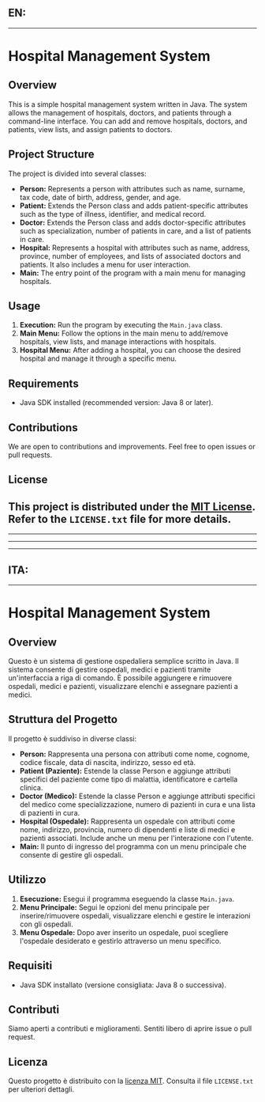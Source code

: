 ## EN:
---------------------------------------------------------------------------------------------------------------------------------------------------------------------------------------------
# Hospital Management System

## Overview
This is a simple hospital management system written in Java. The system allows the management of hospitals, doctors, and patients through a command-line interface. You can add and remove hospitals, doctors, and patients, view lists, and assign patients to doctors.

## Project Structure
The project is divided into several classes:

- **Person:** Represents a person with attributes such as name, surname, tax code, date of birth, address, gender, and age.
- **Patient:** Extends the Person class and adds patient-specific attributes such as the type of illness, identifier, and medical record.
- **Doctor:** Extends the Person class and adds doctor-specific attributes such as specialization, number of patients in care, and a list of patients in care.
- **Hospital:** Represents a hospital with attributes such as name, address, province, number of employees, and lists of associated doctors and patients. It also includes a menu for user interaction.
- **Main:** The entry point of the program with a main menu for managing hospitals.

## Usage
1. **Execution:** Run the program by executing the `Main.java` class.
2. **Main Menu:** Follow the options in the main menu to add/remove hospitals, view lists, and manage interactions with hospitals.
3. **Hospital Menu:** After adding a hospital, you can choose the desired hospital and manage it through a specific menu.

## Requirements
- Java SDK installed (recommended version: Java 8 or later).

## Contributions
We are open to contributions and improvements. Feel free to open issues or pull requests.

## License
This project is distributed under the [MIT License](LICENSE.txt). Refer to the `LICENSE.txt` file for more details.
-----------------------------------------------------------------------------------------------------------------------------------------

---
---
---

## ITA:
--------------------------------------------------------------------------------------------
# Hospital Management System

## Overview
Questo è un sistema di gestione ospedaliera semplice scritto in Java. Il sistema consente di gestire ospedali, medici e pazienti tramite un'interfaccia a riga di comando. È possibile aggiungere e rimuovere ospedali, medici e pazienti, visualizzare elenchi e assegnare pazienti a medici.

## Struttura del Progetto
Il progetto è suddiviso in diverse classi:

- **Person:** Rappresenta una persona con attributi come nome, cognome, codice fiscale, data di nascita, indirizzo, sesso ed età.
- **Patient (Paziente):** Estende la classe Person e aggiunge attributi specifici del paziente come tipo di malattia, identificatore e cartella clinica.
- **Doctor (Medico):** Estende la classe Person e aggiunge attributi specifici del medico come specializzazione, numero di pazienti in cura e una lista di pazienti in cura.
- **Hospital (Ospedale):** Rappresenta un ospedale con attributi come nome, indirizzo, provincia, numero di dipendenti e liste di medici e pazienti associati. Include anche un menu per l'interazione con l'utente.
- **Main:** Il punto di ingresso del programma con un menu principale che consente di gestire gli ospedali.

## Utilizzo
1. **Esecuzione:** Esegui il programma eseguendo la classe `Main.java`.
2. **Menu Principale:** Segui le opzioni del menu principale per inserire/rimuovere ospedali, visualizzare elenchi e gestire le interazioni con gli ospedali.
3. **Menu Ospedale:** Dopo aver inserito un ospedale, puoi scegliere l'ospedale desiderato e gestirlo attraverso un menu specifico.

## Requisiti
- Java SDK installato (versione consigliata: Java 8 o successiva).

## Contributi
Siamo aperti a contributi e miglioramenti. Sentiti libero di aprire issue o pull request.

## Licenza
Questo progetto è distribuito con la [licenza MIT](LICENSE.txt). Consulta il file `LICENSE.txt` per ulteriori dettagli.


